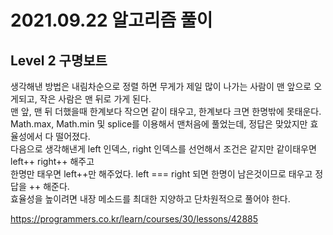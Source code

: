 # 2021.09.22 알고리즘 풀이

## Level 2 구명보트

생각해낸 방법은 내림차순으로 정렬 하면 무게가 제일 많이 나가는 사람이 맨 앞으로 오게되고, 작은 사람은 맨 뒤로 가게 된다.\
맨 앞, 맨 뒤 더했을때 한계보다 작으면 같이 태우고, 한계보다 크면 한명밖에 못태운다.\
Math.max, Math.min 및 splice를 이용해서 맨처음에 풀었는데, 정답은 맞았지만 효율성에서 다 떨어졌다.\
다음으로 생각해낸게 left 인덱스, right 인덱스를 선언해서 조건은 같지만 같이태우면 left++ right++ 해주고\
한명만 태우면 left++만 해주었다. left === right 되면 한명이 남은것이므로 태우고 정답을 ++ 해준다.\
효율성을 높이려면 내장 메소드를 최대한 지양하고 단차원적으로 풀어야 한다.

https://programmers.co.kr/learn/courses/30/lessons/42885
